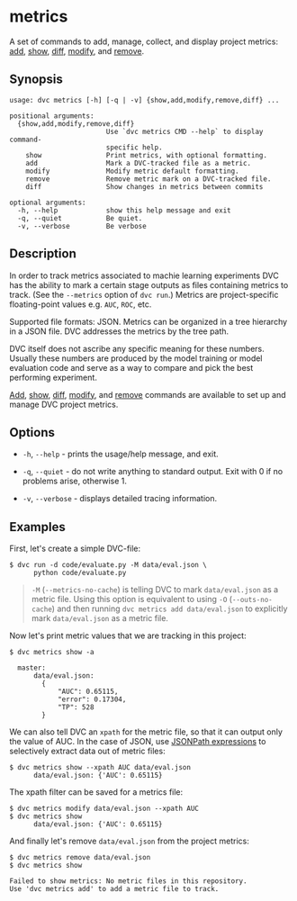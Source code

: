 # metrics

A set of commands to add, manage, collect, and display project metrics:
[add](/doc/command-reference/metrics/add),
[show](/doc/command-reference/metrics/show),
[diff](/doc/command-reference/metrics/diff),
[modify](/doc/command-reference/metrics/modify), and
[remove](/doc/command-reference/metrics/remove).

## Synopsis

```usage
usage: dvc metrics [-h] [-q | -v] {show,add,modify,remove,diff} ...

positional arguments:
  {show,add,modify,remove,diff}
                        Use `dvc metrics CMD --help` to display command-
                        specific help.
    show                Print metrics, with optional formatting.
    add                 Mark a DVC-tracked file as a metric.
    modify              Modify metric default formatting.
    remove              Remove metric mark on a DVC-tracked file.
    diff                Show changes in metrics between commits

optional arguments:
  -h, --help            show this help message and exit
  -q, --quiet           Be quiet.
  -v, --verbose         Be verbose
```

## Description

In order to track metrics associated to machie learning experiments DVC has the
ability to mark a certain stage <abbr>outputs</abbr> as files containing metrics
to track. (See the `--metrics` option of `dvc run`.) Metrics are
project-specific floating-point values e.g. `AUC`, `ROC`, etc.

Supported file formats: JSON. Metrics can be organized in a tree hierarchy in a
JSON file. DVC addresses the metrics by the tree path.

DVC itself does not ascribe any specific meaning for these numbers. Usually
these numbers are produced by the model training or model evaluation code and
serve as a way to compare and pick the best performing experiment.

[Add](/doc/command-reference/metrics/add),
[show](/doc/command-reference/metrics/show),
[diff](/doc/command-reference/metrics/diff),
[modify](/doc/command-reference/metrics/modify), and
[remove](/doc/command-reference/metrics/remove) commands are available to set up
and manage <abbr>DVC project</abbr> metrics.

## Options

- `-h`, `--help` - prints the usage/help message, and exit.

- `-q`, `--quiet` - do not write anything to standard output. Exit with 0 if no
  problems arise, otherwise 1.

- `-v`, `--verbose` - displays detailed tracing information.

## Examples

First, let's create a simple DVC-file:

```dvc
$ dvc run -d code/evaluate.py -M data/eval.json \
      python code/evaluate.py
```

> `-M` (`--metrics-no-cache`) is telling DVC to mark `data/eval.json` as a
> metric file. Using this option is equivalent to using `-O` (`--outs-no-cache`)
> and then running `dvc metrics add data/eval.json` to explicitly mark
> `data/eval.json` as a metric file.

Now let's print metric values that we are tracking in this <abbr>project</abbr>:

```dvc
$ dvc metrics show -a

  master:
      data/eval.json:
		{
		    "AUC": 0.65115,
		    "error": 0.17304,
		    "TP": 528
		}
```

We can also tell DVC an `xpath` for the metric file, so that it can output only
the value of AUC. In the case of JSON, use
[JSONPath expressions](https://goessner.net/articles/JsonPath/index.html) to
selectively extract data out of metric files:

```dvc
$ dvc metrics show --xpath AUC data/eval.json
      data/eval.json: {'AUC': 0.65115}
```

The xpath filter can be saved for a metrics file:

```dvc
$ dvc metrics modify data/eval.json --xpath AUC
$ dvc metrics show
      data/eval.json: {'AUC': 0.65115}
```

And finally let's remove `data/eval.json` from the project metrics:

```dvc
$ dvc metrics remove data/eval.json
$ dvc metrics show

Failed to show metrics: No metric files in this repository.
Use 'dvc metrics add' to add a metric file to track.
```
